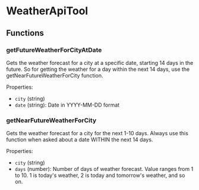 
# WeatherApiTool

## Functions

### getFutureWeatherForCityAtDate

Gets the weather forecast for a city at a specific date, starting 14 days in the future. So for getting the weather for a day within the next 14 days, use the getNearFutureWeatherForCity function.

Properties:

-   `city` (string)
-   `date` (string): Date in YYYY-MM-DD format

### getNearFutureWeatherForCity

Gets the weather forecast for a city for the next 1-10 days. Always use this function when asked about a date WITHIN the next 14 days.

Properties:

-   `city` (string)
-   `days` (number): Number of days of weather forecast. Value ranges from 1 to 10. 1 is today's weather, 2 is today and tomorrow's weather, and so on.